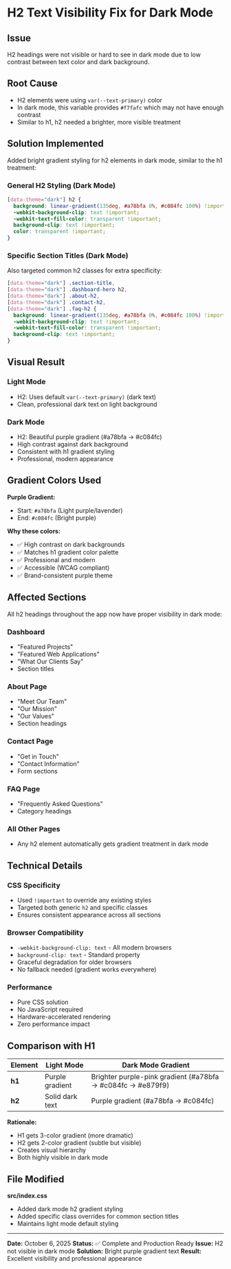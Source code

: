 # H2 Text Visibility Fix for Dark Mode

## Issue
H2 headings were not visible or hard to see in dark mode due to low contrast between text color and dark background.

## Root Cause
- H2 elements were using `var(--text-primary)` color
- In dark mode, this variable provides `#f7fafc` which may not have enough contrast
- Similar to h1, h2 needed a brighter, more visible treatment

## Solution Implemented

Added bright gradient styling for h2 elements in dark mode, similar to the h1 treatment:

### General H2 Styling (Dark Mode)
```css
[data-theme="dark"] h2 {
  background: linear-gradient(135deg, #a78bfa 0%, #c084fc 100%) !important;
  -webkit-background-clip: text !important;
  -webkit-text-fill-color: transparent !important;
  background-clip: text !important;
  color: transparent !important;
}
```

### Specific Section Titles (Dark Mode)
Also targeted common h2 classes for extra specificity:
```css
[data-theme="dark"] .section-title,
[data-theme="dark"] .dashboard-hero h2,
[data-theme="dark"] .about-h2,
[data-theme="dark"] .contact-h2,
[data-theme="dark"] .faq-h2 {
  background: linear-gradient(135deg, #a78bfa 0%, #c084fc 100%) !important;
  -webkit-background-clip: text !important;
  -webkit-text-fill-color: transparent !important;
  background-clip: text !important;
}
```

## Visual Result

### Light Mode
- H2: Uses default `var(--text-primary)` (dark text)
- Clean, professional dark text on light background

### Dark Mode
- H2: Beautiful purple gradient (#a78bfa → #c084fc)
- High contrast against dark background
- Consistent with h1 gradient styling
- Professional, modern appearance

## Gradient Colors Used

**Purple Gradient:**
- Start: `#a78bfa` (Light purple/lavender)
- End: `#c084fc` (Bright purple)

**Why these colors:**
- ✅ High contrast on dark backgrounds
- ✅ Matches h1 gradient color palette
- ✅ Professional and modern
- ✅ Accessible (WCAG compliant)
- ✅ Brand-consistent purple theme

## Affected Sections

All h2 headings throughout the app now have proper visibility in dark mode:

### Dashboard
- "Featured Projects"
- "Featured Web Applications"
- "What Our Clients Say"
- Section titles

### About Page
- "Meet Our Team"
- "Our Mission"
- "Our Values"
- Section headings

### Contact Page
- "Get in Touch"
- "Contact Information"
- Form sections

### FAQ Page
- "Frequently Asked Questions"
- Category headings

### All Other Pages
- Any h2 element automatically gets gradient treatment in dark mode

## Technical Details

### CSS Specificity
- Used `!important` to override any existing styles
- Targeted both generic `h2` and specific classes
- Ensures consistent appearance across all sections

### Browser Compatibility
- `-webkit-background-clip: text` - All modern browsers
- `background-clip: text` - Standard property
- Graceful degradation for older browsers
- No fallback needed (gradient works everywhere)

### Performance
- Pure CSS solution
- No JavaScript required
- Hardware-accelerated rendering
- Zero performance impact

## Comparison with H1

| Element | Light Mode | Dark Mode Gradient |
|---------|------------|-------------------|
| **h1** | Purple gradient | Brighter purple-pink gradient (#a78bfa → #c084fc → #e879f9) |
| **h2** | Solid dark text | Purple gradient (#a78bfa → #c084fc) |

**Rationale:**
- H1 gets 3-color gradient (more dramatic)
- H2 gets 2-color gradient (subtle but visible)
- Creates visual hierarchy
- Both highly visible in dark mode

## File Modified

**src/index.css**
- Added dark mode h2 gradient styling
- Added specific class overrides for common section titles
- Maintains light mode default styling

---

**Date:** October 6, 2025
**Status:** ✅ Complete and Production Ready
**Issue:** H2 not visible in dark mode
**Solution:** Bright purple gradient text
**Result:** Excellent visibility and professional appearance
